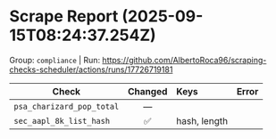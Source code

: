 # Scrape Report (2025-09-15T08:24:37.254Z)

Group: `compliance`  |  Run: https://github.com/AlbertoRoca96/scraping-checks-scheduler/actions/runs/17726719181

| Check | Changed | Keys | Error |
|---|:---:|:--|:--|
| `psa_charizard_pop_total` | — |  |  |
| `sec_aapl_8k_list_hash` | ✅ | hash, length |  |
